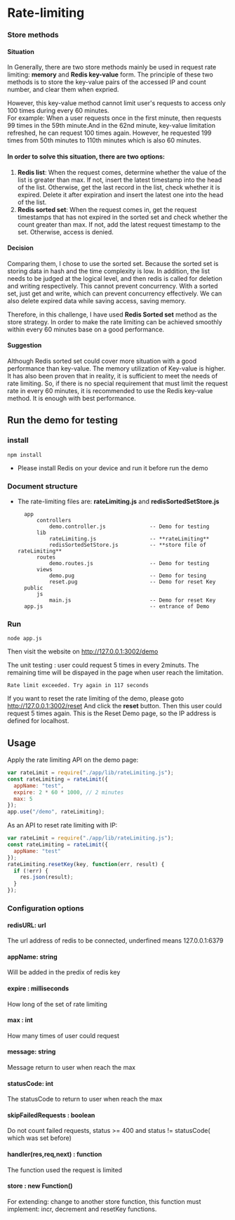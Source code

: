 # Rate-limiting

### Store methods 

#### Situation
In Generally, there are two store methods mainly be used in request rate limiting: **memory** and **Redis key-value** form.
The principle of these two methods is to store the key-value pairs of the accessed IP and count number, and clear them when expried.

However, this key-value method cannot limit user's requests to access only 100 times during every 60 minutes.   
For example: When a user requests once in the first minute, then requests 99 times in the 59th minute.And in the 62nd minute, key-value limitation refreshed, he can request 100 times again. However, he requested 199 times from 50th minutes to 110th minutes which is also 60 minutes.

#### In order to solve this situation, there are two options: 
1. **Redis list**: When the request comes, determine whether the value of the list is greater than max. If not, insert the latest timestamp into the head of the list. Otherwise, get the last record in the list, check whether it is expired. Delete it after expiration and insert the latest one into the head of the list. 
2. **Redis sorted set**: When the request comes in, get the request timestamps that has not expired in the sorted set and check whether the count greater than max. If not, add the latest request timestamp to the set. Otherwise, access is denied. 

#### Decision
Comparing them, I chose to use the sorted set. Because the sorted set is storing data in hash and the time complexity is low. In addition, the list needs to be judged at the logical level, and then redis is called for deletion and writing respectively. This cannot prevent concurrency. With a sorted set, just get and write, which can prevent concurrency effectively. We can also delete expired data while saving access, saving memory.

Therefore, in this challenge, I have used **Redis Sorted set** method as the store strategy. In order to make the rate limiting can be achieved smoothly within every 60 minutes base on a good performance.

#### Suggestion

Although Redis sorted set could cover more situation with a good performance than key-value. The memory utilization of Key-value is higher. It has also been proven that in reality, it is sufficient to meet the needs of rate limiting. So, if there is no special requirement that must limit the request rate in every 60 minutes, it is recommended to use the Redis key-value method. It is enough with best performance.


## Run the demo for testing

### install

    npm install

* Please install Redis on your device and run it before run the demo

### Document structure

* The rate-limiting files are: **rateLimiting.js** and **redisSortedSetStore.js**

        app
            controllers
                demo.controller.js              -- Demo for testing
            lib
                rateLimiting.js                 -- **rateLimiting**
                redisSortedSetStore.js          -- **store file of rateLimiting**
            routes
                demo.routes.js                  -- Demo for testing
            views
                demo.pug                        -- Demo for tesing
                reset.pug                       -- Demo for reset Key
        public
            js
                main.js                         -- Demo for reset Key
        app.js                                  -- entrance of Demo

### Run

    node app.js

Then visit the website on http://127.0.0.1:3002/demo

The unit testing : user could request 5 times in every 2minuts.
The remaining time will be dispayed in the page when user reach the limitation.

    Rate limit exceeded. Try again in 117 seconds

If you want to reset the rate limiting of the demo, please goto http://127.0.0.1:3002/reset
And click the **reset** button. Then this user could request 5 times again. This is the Reset Demo page, so the IP address is defined for localhost.

## Usage

Apply the rate limiting API on the demo page:

```javascript
var rateLimit = require("./app/lib/rateLimiting.js");
const rateLimiting = rateLimit({
  appName: "test",
  expire: 2 * 60 * 1000, // 2 minutes
  max: 5
});
app.use("/demo", rateLimiting);
```

As an API to reset rate limiting with IP:

```javascript
var rateLimit = require("./app/lib/rateLimiting.js");
const rateLimiting = rateLimit({
  appName: "test"
});
rateLimiting.resetKey(key, function(err, result) {
  if (!err) {
    res.json(result);
  } 
});
```

### Configuration options

#### redisURL: url

The url address of redis to be connected, underfined means 127.0.0.1:6379

#### appName: string

Will be added in the predix of redis key

#### expire : milliseconds

How long of the set of rate limiting

#### max : int

How many times of user could request

#### message: string

Message return to user when reach the max

#### statusCode: int

The statusCode to return to user when reach the max

#### skipFailedRequests : boolean

Do not count failed requests, status >= 400 and status != statusCode( which was set before)

#### handler(res,req,next) : function

The function used the request is limited

#### store : new Function() 

For extending: change to another store function, this function must implement: incr, decrement and resetKey functions.

